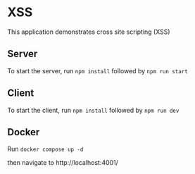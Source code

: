 # XSS

This application demonstrates cross site scripting (XSS)

## Server

To start the server, run `npm install` followed by `npm run start`

## Client

To start the client, run `npm install` followed by `npm run dev`

## Docker

Run `docker compose up -d` 

then navigate to http://localhost:4001/
